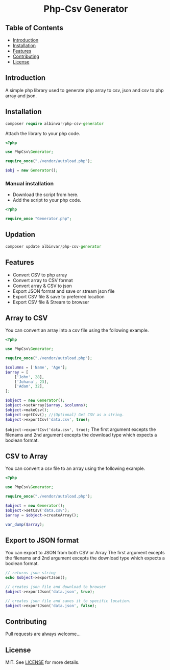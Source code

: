 <h1 align="center"> Php-Csv Generator</h1> 


## Table of Contents 
- [Introduction](#introduction)
- [Installation](#installation)
- [Features](#features)
- [Contributing](#contributing)
- [License](#license)

## Introduction

A simple php library used to generate php array to csv, json and csv to php array and json.

## Installation

```php
composer require albinvar/php-csv-generator
```

Attach the library to your php code.

```php
<?php

use PhpCsv\Generator;

require_once("./vendor/autoload.php");

$obj = new Generator();

```

### Manual installation

- Download the script from here.
- Add the script to your php code.

```php
<?php

require_once "Generator.php";

```

## Updation

```php
composer update albinvar/php-csv-generator
```

## Features

- Convert CSV to php array
- Convert array to CSV format
- Convert array & CSV to json
- Export JSON format and save or stream json file
- Export CSV file & save to preferred location
- Export CSV file & Stream to browser

## Array to CSV

You can convert an array into a csv file using the following example.

```php
<?php

use PhpCsv\Generator;

require_once("./vendor/autoload.php");

$columns = ['Name', 'Age'];
$array = [ 
	['John', 28],
	['Johana', 23],
	['Adam', 32],
];

$object = new Generator();
$object->setArray($array, $columns);
$object->makeCsv();
$object->getCsv(); //(Optional) Get CSV as a string.
$object->exportCsv('data.csv', true);

```

```$object->exportCsv('data.csv', true);``` The first argument excepts the filenams and 2nd argument excepts the download type which expects a boolean format.


## CSV to Array

You can convert a csv file to an array using the following example.

```php
<?php

use PhpCsv\Generator;

require_once("./vendor/autoload.php");

$object = new Generator();
$object->setCsv('data.csv');
$array = $object->createArray();

var_dump($array);
```

## Export to JSON format

You can export to JSON from both CSV or Array
The first argument excepts the filenams and 2nd argument excepts the download type which expects a boolean format.

```php
// returns json string
echo $object->exportJson();

// creates json file and download to browser
$object->exportJson('data.json', true);

// creates json file and saves it to specific location.
$object->exportJson('data.json', false);
```

## Contributing

Pull requests are always welcome...

## License
MIT. See [LICENSE](LICENSE) for more details.
